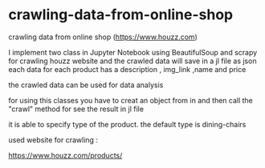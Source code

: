 # crawling-data-from-online-shop
crawling data from online shop (https://www.houzz.com)


I implement two class in Jupyter Notebook using BeautifulSoup and scrapy for crawling houzz website and the crawled data will save in a jl file as json
each data for each product has a description , img_link ,name and price

the crawled data can be used for data analysis 

for using this classes you have to creat an object from in and then call the "crawl" method for see the result in jl file

it is able to specify type of the product. the default type is dining-chairs

used website for crawling :

https://www.houzz.com/products/
